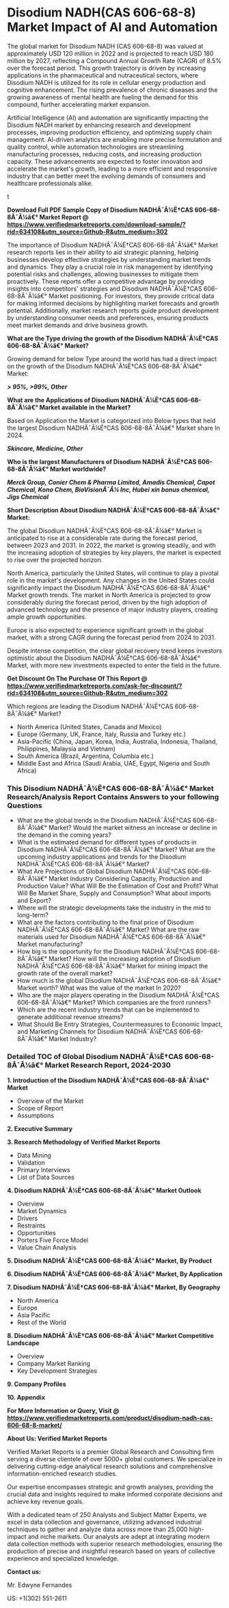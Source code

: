 <meta name="title" content="Global Disodium NADH(CAS 606-68-8) Market Impact of AI and Automation"><meta name="description" content="The global market for Disodium NADH (CAS 606-68-8) was valued at approximately USD 120 million in 2022 and is projected to reach USD 180 million by 2027, reflecting a "><meta name="title" content="Disodium NADH(CAS 606-68-8) Market Size, Share, Scope, Trends, Growth, Opportunities, Analysis, Forecast"><h1>Disodium NADH(CAS 606-68-8) Market Impact of AI and Automation</h1><p>The global market for Disodium NADH (CAS 606-68-8) was valued at approximately USD 120 million in 2022 and is projected to reach USD 180 million by 2027, reflecting a Compound Annual Growth Rate (CAGR) of 8.5% over the forecast period. This growth trajectory is driven by increasing applications in the pharmaceutical and nutraceutical sectors, where Disodium NADH is utilized for its role in cellular energy production and cognitive enhancement. The rising prevalence of chronic diseases and the growing awareness of mental health are fueling the demand for this compound, further accelerating market expansion.</p><p>Artificial Intelligence (AI) and automation are significantly impacting the Disodium NADH market by enhancing research and development processes, improving production efficiency, and optimizing supply chain management. AI-driven analytics are enabling more precise formulation and quality control, while automation technologies are streamlining manufacturing processes, reducing costs, and increasing production capacity. These advancements are expected to foster innovation and accelerate the market's growth, leading to a more efficient and responsive industry that can better meet the evolving demands of consumers and healthcare professionals alike.</p>t</p><p id="" class=""><strong>Download Full PDF Sample Copy of Disodium NADHÃ¯Â¼Ë†CAS 606-68-8Ã¯Â¼â€° Market Report @ <a href="https://www.verifiedmarketreports.com/download-sample/?rid=634108&utm_source=Github-R&utm_medium=302" target="_blank">https://www.verifiedmarketreports.com/download-sample/?rid=634108&utm_source=Github-R&utm_medium=302</a></strong></p><p>The importance of&nbsp;Disodium NADHÃ¯Â¼Ë†CAS 606-68-8Ã¯Â¼â€° Market research reports lies in their ability to aid strategic planning, helping businesses develop effective strategies by understanding market trends and dynamics. They play a crucial role in risk management by identifying potential risks and challenges, allowing businesses to mitigate them proactively. These reports offer a competitive advantage by providing insights into competitors' strategies and Disodium NADHÃ¯Â¼Ë†CAS 606-68-8Ã¯Â¼â€° Market positioning. For investors, they provide critical data for making informed decisions by highlighting market forecasts and growth potential. Additionally, market research reports guide product development by understanding consumer needs and preferences, ensuring products meet market demands and drive business growth.</p><p><strong>What are the&nbsp;Type driving the growth of the Disodium NADHÃ¯Â¼Ë†CAS 606-68-8Ã¯Â¼â€° Market?</strong></p><p id="" class="">Growing demand for below Type around the world has had a direct impact on the growth of the Disodium NADHÃ¯Â¼Ë†CAS 606-68-8Ã¯Â¼â€° Market:</p><em><strong>> 95%, >99%, Other</strong></em></p><strong>What are the&nbsp;Applications&nbsp;of Disodium NADHÃ¯Â¼Ë†CAS 606-68-8Ã¯Â¼â€° Market available in the Market?</strong></p><p id="" class="">Based on Application the Market is categorized into Below types that held the largest Disodium NADHÃ¯Â¼Ë†CAS 606-68-8Ã¯Â¼â€° Market share In 2024.</p><em><strong>Skincare, Medicine, Other</strong></em></p><strong>Who is the largest Manufacturers of Disodium NADHÃ¯Â¼Ë†CAS 606-68-8Ã¯Â¼â€° Market worldwide?</strong></p><p><em><strong>Merck Group, Conier Chem & Pharma Limited, Amadis Chemical, Capot Chemical, Kono Chem, BioVisionÃ¯Â¼ Inc, Hubei xin bonus chemical, Jigs Chemical</strong></em></p><p id="" class=""><strong>Short Description About Disodium NADHÃ¯Â¼Ë†CAS 606-68-8Ã¯Â¼â€° Market:</strong></p><p>The global Disodium NADHÃ¯Â¼Ë†CAS 606-68-8Ã¯Â¼â€° Market is anticipated to rise at a considerable rate during the forecast period, between 2023 and 2031. In 2022, the market is growing steadily, and with the increasing adoption of strategies by key players, the market is expected to rise over the projected horizon.</p><p>North America, particularly the United States, will continue to play a pivotal role in the market's development. Any changes in the United States could significantly impact the Disodium NADHÃ¯Â¼Ë†CAS 606-68-8Ã¯Â¼â€° Market growth trends. The market in North America is projected to grow considerably during the forecast period, driven by the high adoption of advanced technology and the presence of major industry players, creating ample growth opportunities.</p><p>Europe is also expected to experience significant growth in the global market, with a strong CAGR during the forecast period from 2024 to 2031.</p><p>Despite intense competition, the clear global recovery trend keeps investors optimistic about the Disodium NADHÃ¯Â¼Ë†CAS 606-68-8Ã¯Â¼â€° Market, with more new investments expected to enter the field in the future.</p><p id="" class=""><strong>Get Discount On The Purchase Of This Report @ <a href="https://www.verifiedmarketreports.com/ask-for-discount/?rid=634108&utm_source=Github-R&utm_medium=302" target="_blank">https://www.verifiedmarketreports.com/ask-for-discount/?rid=634108&utm_source=Github-R&utm_medium=302</a></strong></p>Which regions are leading the Disodium NADHÃ¯Â¼Ë†CAS 606-68-8Ã¯Â¼â€° Market?</p><ul><li>North America (United States, Canada and Mexico)</li><li>Europe (Germany, UK, France, Italy, Russia and Turkey etc.)</li><li>Asia-Pacific (China, Japan, Korea, India, Australia, Indonesia, Thailand, Philippines, Malaysia and Vietnam)</li><li>South America (Brazil, Argentina, Columbia etc.)</li><li>Middle East and Africa (Saudi Arabia, UAE, Egypt, Nigeria and South Africa)</li></ul><h3 id="" class="">This Disodium NADHÃ¯Â¼Ë†CAS 606-68-8Ã¯Â¼â€° Market Research/Analysis Report Contains Answers to your following Questions</h3><ul><li>What are the global trends in the Disodium NADHÃ¯Â¼Ë†CAS 606-68-8Ã¯Â¼â€° Market? Would the market witness an increase or decline in the demand in the coming years?</li><li>What is the estimated demand for different types of products in Disodium NADHÃ¯Â¼Ë†CAS 606-68-8Ã¯Â¼â€° Market? What are the upcoming industry applications and trends for the Disodium NADHÃ¯Â¼Ë†CAS 606-68-8Ã¯Â¼â€° Market?</li><li>What Are Projections of Global Disodium NADHÃ¯Â¼Ë†CAS 606-68-8Ã¯Â¼â€° Market Industry Considering Capacity, Production and Production Value? What Will Be the Estimation of Cost and Profit? What Will Be Market Share, Supply and Consumption? What about imports and Export?</li><li>Where will the strategic developments take the industry in the mid to long-term?</li><li>What are the factors contributing to the final price of Disodium NADHÃ¯Â¼Ë†CAS 606-68-8Ã¯Â¼â€° Market? What are the raw materials used for Disodium NADHÃ¯Â¼Ë†CAS 606-68-8Ã¯Â¼â€° Market manufacturing?</li><li>How big is the opportunity for the Disodium NADHÃ¯Â¼Ë†CAS 606-68-8Ã¯Â¼â€° Market? How will the increasing adoption of Disodium NADHÃ¯Â¼Ë†CAS 606-68-8Ã¯Â¼â€° Market for mining impact the growth rate of the overall market?</li><li>How much is the global Disodium NADHÃ¯Â¼Ë†CAS 606-68-8Ã¯Â¼â€° Market worth? What was the value of the market In 2020?</li><li>Who are the major players operating in the Disodium NADHÃ¯Â¼Ë†CAS 606-68-8Ã¯Â¼â€° Market? Which companies are the front runners?</li><li>Which are the recent industry trends that can be implemented to generate additional revenue streams?</li><li>What Should Be Entry Strategies, Countermeasures to Economic Impact, and Marketing Channels for Disodium NADHÃ¯Â¼Ë†CAS 606-68-8Ã¯Â¼â€° Market Industry?</li></ul><h3 id="" class="">Detailed TOC of Global Disodium NADHÃ¯Â¼Ë†CAS 606-68-8Ã¯Â¼â€° Market Research Report, 2024-2030</h3><p id="" class=""><strong>1. Introduction of the Disodium NADHÃ¯Â¼Ë†CAS 606-68-8Ã¯Â¼â€° Market</strong></p><ul><li>Overview of the Market</li><li>Scope of Report</li><li>Assumptions</li></ul><p id="" class=""><strong>2. Executive Summary</strong></p><p id="" class=""><strong>3. Research Methodology of Verified Market Reports</strong></p><ul><li>Data Mining</li><li>Validation</li><li>Primary Interviews</li><li>List of Data Sources</li></ul><p id="" class=""><strong>4. Disodium NADHÃ¯Â¼Ë†CAS 606-68-8Ã¯Â¼â€° Market Outlook</strong></p><ul><li>Overview</li><li>Market Dynamics</li><li>Drivers</li><li>Restraints</li><li>Opportunities</li><li>Porters Five Force Model</li><li>Value Chain Analysis</li></ul><p id="" class=""><strong>5. Disodium NADHÃ¯Â¼Ë†CAS 606-68-8Ã¯Â¼â€° Market, By Product</strong></p><p id="" class=""><strong>6. Disodium NADHÃ¯Â¼Ë†CAS 606-68-8Ã¯Â¼â€° Market, By Application</strong></p><p id="" class=""><strong>7. Disodium NADHÃ¯Â¼Ë†CAS 606-68-8Ã¯Â¼â€° Market, By Geography</strong></p><ul><li>North America</li><li>Europe</li><li>Asia Pacific</li><li>Rest of the World</li></ul><p id="" class=""><strong>8. Disodium NADHÃ¯Â¼Ë†CAS 606-68-8Ã¯Â¼â€° Market Competitive Landscape</strong></p><ul><li>Overview</li><li>Company Market Ranking</li><li>Key Development Strategies</li></ul><p id="" class=""><strong>9. Company Profiles</strong></p><p id="" class=""><strong>10. Appendix</strong></p><p id="" class=""><strong>For More Information or Query, Visit @ <a href="https://www.verifiedmarketreports.com/product/disodium-nadh-cas-606-68-8-market/" target="_blank">https://www.verifiedmarketreports.com/product/disodium-nadh-cas-606-68-8-market/</a></strong></p><p id="" class=""><strong>About Us: Verified Market Reports</strong></p><p id="" class="">Verified Market Reports is a premier Global Research and Consulting firm serving a diverse clientele of over 5000+ global customers. We specialize in delivering cutting-edge analytical research solutions and comprehensive information-enriched research studies.</p><p id="" class="">Our expertise encompasses strategic and growth analyses, providing the crucial data and insights required to make informed corporate decisions and achieve key revenue goals.</p><p id="" class="">With a dedicated team of 250 Analysts and Subject Matter Experts, we excel in data collection and governance, utilizing advanced industrial techniques to gather and analyze data across more than 25,000 high-impact and niche markets. Our analysts are adept at integrating modern data collection methods with superior research methodologies, ensuring the production of precise and insightful research based on years of collective experience and specialized knowledge.</p><p id="" class=""><strong>Contact us:</strong></p><p id="" class="">Mr. Edwyne Fernandes</p><p id="" class="">US: +1(302) 551-2611</p>